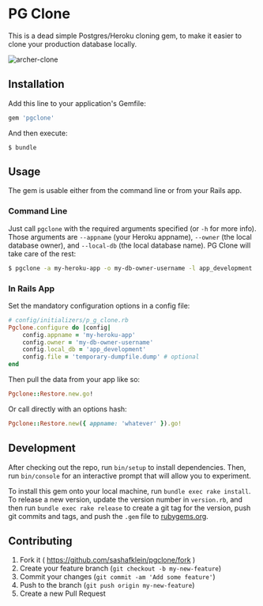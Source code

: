 # PG Clone

This is a dead simple Postgres/Heroku cloning gem, to make it easier to clone your production database locally.

![archer-clone](https://dl.dropboxusercontent.com/s/3tq7c9pnwxr7let/clone-bone.gif?dl=0)

## Installation

Add this line to your application's Gemfile:

```ruby
gem 'pgclone'
```

And then execute:

    $ bundle

## Usage

The gem is usable either from the command line or from your Rails app. 

### Command Line

Just call `pgclone` with the required arguments specified (or `-h` for more info). Those arguments are `--appname` (your Heroku appname), `--owner` (the local database owner), and `--local-db` (the local database name). PG Clone will take care of the rest:

```bash
$ pgclone -a my-heroku-app -o my-db-owner-username -l app_development
```

### In Rails App

Set the mandatory configuration options in a config file:

```ruby
# config/initializers/p_g_clone.rb
Pgclone.configure do |config|
    config.appname = 'my-heroku-app'
    config.owner = 'my-db-owner-username'
    config.local_db = 'app_development'
    config.file = 'temporary-dumpfile.dump' # optional
end
```

Then pull the data from your app like so:

```ruby
Pgclone::Restore.new.go!
```

Or call directly with an options hash:

```ruby
Pgclone::Restore.new({ appname: 'whatever' }).go!
```

## Development

After checking out the repo, run `bin/setup` to install dependencies. Then, run `bin/console` for an interactive prompt that will allow you to experiment.

To install this gem onto your local machine, run `bundle exec rake install`. To release a new version, update the version number in `version.rb`, and then run `bundle exec rake release` to create a git tag for the version, push git commits and tags, and push the `.gem` file to [rubygems.org](https://rubygems.org).

## Contributing

1. Fork it ( https://github.com/sashafklein/pgclone/fork )
2. Create your feature branch (`git checkout -b my-new-feature`)
3. Commit your changes (`git commit -am 'Add some feature'`)
4. Push to the branch (`git push origin my-new-feature`)
5. Create a new Pull Request
